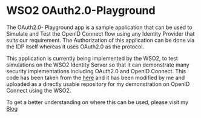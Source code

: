 # WSO2 OAuth2.0-Playground

The OAuth2.0- Playground app is a sample application that can be used to Simulate and Test the OpenID Connect flow using any Identity Provider that suits our requirement. The Authorization of this application can be done via the IDP itself whereas it uses OAuth2.0 as the protocol.

This application is currently being implemented by the WSO2, to test simulations on the WSO2 Identity Server so that it can demonstrate many security implementations including OAuth2.0 and OpenID Connect. This code has been taken from the <a href="http://svn.wso2.org/repos/wso2/carbon/platform/branches/turing/products/is/5.0.0/modules/samples/oauth2/playground2/">here</a> and it has been modified by me and uploaded as a directly usable repository for my demonstration on OpenID Connect using the WSO2. 

To get a better understanding on where this can be used, please visit my <a href="http://keetmalin.wixsite.com/keetmalin/single-post/2016/11/17/OpenID-Connect-with-WSO2-Identity-Server">Blog</a>
